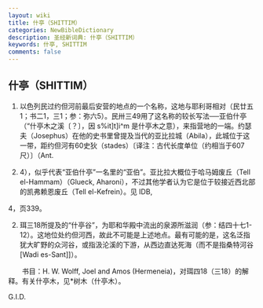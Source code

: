 ```yaml
---
layout: wiki
title: 什亭（SHITTIM）
categories: NewBibleDictionary
description: 圣经新词典: 什亭（SHITTIM）
keywords: 什亭, SHITTIM
comments: false
---
```


## 什亭（SHITTIM）

1. 以色列民过约但河前最后安营的地点的一个名称，这地与耶利哥相对（民廿五1；书二1，三1；参：弥六5）。民卅三49用了这名称的较长写法──亚伯什亭（“什亭木之溪〔？〕，因 s%it]t]i^m 是什亭木之意），来指营地的一端。约瑟夫（Josephus）在他的史书里曾提及当代的亚比拉城（Abila），此城位于这一带，距约但河有60史狄（stades）〔译注：古代长度单位（约相当于607尺）〕（Ant.

5. 4），似乎代表“亚伯什亭”一名里的“亚伯”。亚比拉大概位于哈马姆废丘（Tell el-Hammam）（Glueck, Aharoni），不过其他学者认为它是位于较接近西北部的凯弗赖恩废丘（Tell el-Kefrein）。见 IDB,

4，页339。

2. 珥三18所提及的“什亭谷”，为耶和华殿中流出的泉源所滋润（参：结四十七1-12）。这地位处约但河西，故此不可能是上述地点。最有可能的是，这名泛指犹大旷野的众河谷，或指汲沦溪的下游，从西边直达死海（而不是指桑特河谷 [Wadi es-Sant]]）。

　　书目：H. W. Wolff, Joel and Amos (Hermeneia)，对珥四18（三18）的解释。有关什亭木，见*树木（什亭木）。

G.I.D.








